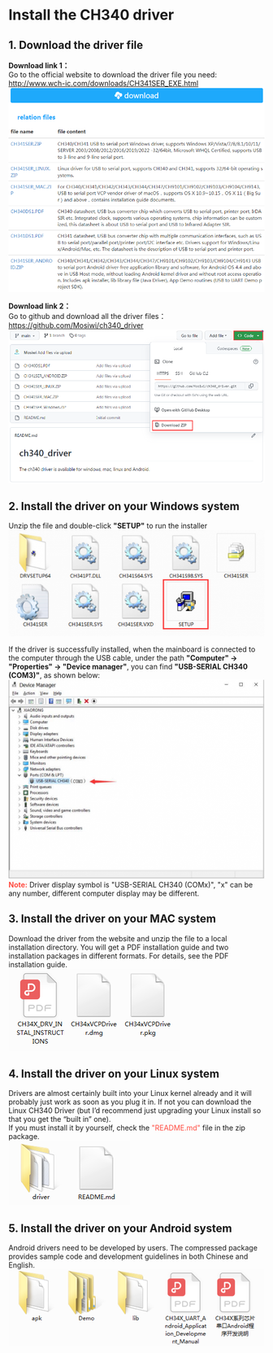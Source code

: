 # Install the CH340 driver
## 1. Download the driver file
**Download link 1：**  
Go to the official website to download the driver file you need: <http://www.wch-ic.com/downloads/CH341SER_EXE.html>  
![Img](../../_static/common_resource/ch340_driver_img/1img.png)  

**Download link 2：**  
Go to github and download all the driver files：<https://github.com/Mosiwi/ch340_driver>
![Img](../../_static/common_resource/ch340_driver_img/2img.png)  

## 2. Install the driver on your Windows system
Unzip the file and double-click **"SETUP"** to run the installer  
![Img](../../_static/common_resource/ch340_driver_img/3img.png)  

If the driver is successfully installed, when the mainboard is connected to the computer through the USB cable, under the path **"Computer" -> "Properties" -> "Device manager"**, you can find **"USB-SERIAL CH340 (COM3)"**, as shown below:  
![Img](../../_static/common_resource/ch340_driver_img/4img.png)  
<span style="color: rgb(255, 76, 65);">**Note:**</span> Driver display symbol is "USB-SERIAL CH340 (COMx)", "x" can be any number, different computer display may be different.  

## 3. Install the driver on your MAC system
Download the driver from the website and unzip the file to a local installation directory. You will get a PDF installation guide and two installation packages in different formats. For details, see the PDF installation guide.  
![Img](../../_static/common_resource/ch340_driver_img/5img.png)  


## 4. Install the driver on your Linux system
Drivers are almost certainly built into your Linux kernel already and it will probably just work as soon as you plug it in.  If not you can download the Linux CH340 Driver (but I’d recommend just upgrading your Linux install so that you get the  “built in” one).  
If you must install it by yourself, check the <span style="color: rgb(255, 76, 65);">"README\.md"</span> file in the zip package.  
![Img](../../_static/common_resource/ch340_driver_img/6img.png)  

## 5. Install the driver on your Android system
Android drivers need to be developed by users. The compressed package provides sample code and development guidelines in both Chinese and English.  
![Img](../../_static/common_resource/ch340_driver_img/7img.png)  